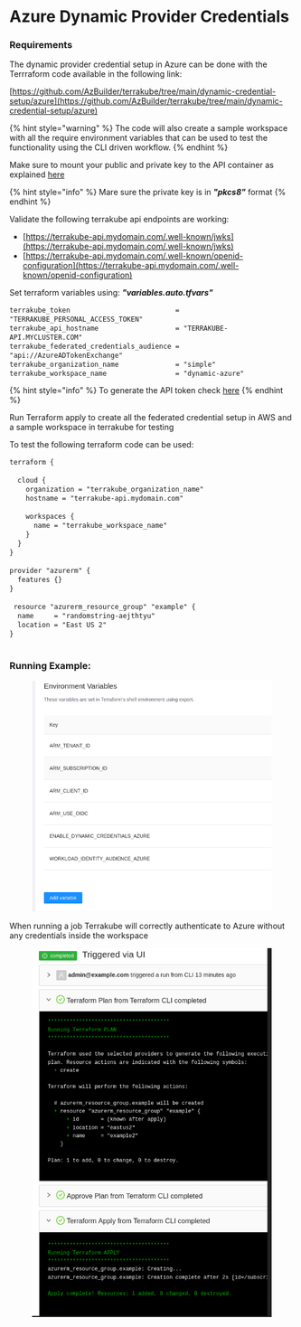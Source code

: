 # Azure Dynamic Provider Credentials

### Requirements

The dynamic provider credential setup in Azure  can be done with the Terrraform code available in the following link:

[https://github.com/AzBuilder/terrakube/tree/main/dynamic-credential-setup/azure](https://github.com/AzBuilder/terrakube/tree/main/dynamic-credential-setup/azure)

{% hint style="warning" %}
The code will also create a sample workspace with all the require environment variables that can be used to test the functionality using the CLI driven workflow.
{% endhint %}

Make sure to mount your public and private key to the API container as explained [here](https://docs.terrakube.io/user-guide/workspaces/dynamic-provider-credentials#generate-public-and-private-key)

{% hint style="info" %}
Mare sure the private key is in _**"pkcs8"**_ format
{% endhint %}

Validate the following terrakube api endpoints are working:

* [https://terrakube-api.mydomain.com/.well-known/jwks](https://terrakube-api.mydomain.com/.well-known/jwks)
* [https://terrakube-api.mydomain.com/.well-known/openid-configuration](https://terrakube-api.mydomain.com/.well-known/openid-configuration)

Set terraform variables using: _**"variables.auto.tfvars"**_

```
terrakube_token                          = "TERRAKUBE_PERSONAL_ACCESS_TOKEN"
terrakube_api_hostname                   = "TERRAKUBE-API.MYCLUSTER.COM"
terrakube_federated_credentials_audience = "api://AzureADTokenExchange"
terrakube_organization_name              = "simple"
terrakube_workspace_name                 = "dynamic-azure"
```

{% hint style="info" %}
To generate the API token check [here](https://docs.terrakube.io/user-guide/organizations/api-tokens)
{% endhint %}

Run Terraform apply to create all the federated credential setup in AWS  and a sample workspace in terrakube for testing

To test the following terraform code can be used:

```
terraform {

  cloud {
    organization = "terrakube_organization_name"
    hostname = "terrakube-api.mydomain.com"

    workspaces {
      name = "terrakube_workspace_name"
    }
  }
}

provider "azurerm" {
  features {}
}

 resource "azurerm_resource_group" "example" {
  name     = "randomstring-aejthtyu"
  location = "East US 2"
}


```

### Running Example:

<figure><img src="../../../.gitbook/assets/image (4) (1) (1).png" alt=""><figcaption></figcaption></figure>

When running a job Terrakube will correctly authenticate to Azure without any credentials inside the workspace

<figure><img src="../../../.gitbook/assets/image (5) (1) (1).png" alt=""><figcaption></figcaption></figure>
